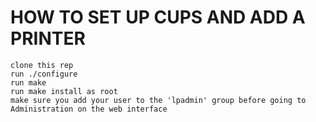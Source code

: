 HOW TO SET UP CUPS AND ADD A PRINTER
====================================

    clone this rep
    run ./configure
    run make
    run make install as root
    make sure you add your user to the 'lpadmin' group before going to Administration on the web interface